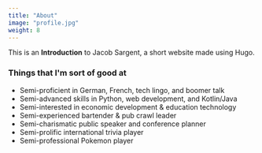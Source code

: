 ```yaml
---
title: "About"
image: "profile.jpg"
weight: 8
---
```


This is an **Introduction** to Jacob Sargent, a short website made using Hugo.

### Things that I'm sort of good at

* Semi-proficient in German, French, tech lingo, and boomer talk
* Semi-advanced skills in Python, web development, and Kotlin/Java
* Semi-interested in economic development & education technology
* Semi-experienced bartender & pub crawl leader
* Semi-charismatic public speaker and conference planner
* Semi-prolific international trivia player
* Semi-professional Pokemon player

